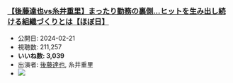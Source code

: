 ### [【後藤達也vs糸井重里】まったり勤務の裏側...ヒットを生み出し続ける組織づくりとは【ほぼ日】](https://www.youtube.com/watch?v=DFBsNsaHzZk)
-   公開日: 2024-02-21
-   視聴数: 211,257
-   **いいね数: 3,039**
-   出演者: [後藤達也](/rehacq_fan/people/後藤達也 "wikilink"), 糸井重里
- [![](https://img.youtube.com/vi/DFBsNsaHzZk/hqdefault.jpg)](https://www.youtube.com/watch?v=DFBsNsaHzZk)
